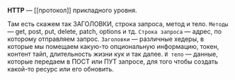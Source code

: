 **HTTP** — [[протокол]] прикладного уровня.

Там есть скажем так ЗАГОЛОВКИ, строка запроса, метод и тело. 
`Методы` — get, post, put, delete, patch, options и тд. 
`Строка запроса` — адрес, по которому отправляем запрос. 
`Заголовки` — различные хедеры, в которые мы помещаем какую-то опциональную информацию, токен, контент тайп, длительность жизни кук и так далее. 
`И тело` — данные, которые передаем в ПОСТ или ПУТ запросе, для того чтобы создать какой-то ресурс или его обновить.